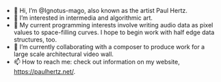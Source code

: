 - 👋 Hi, I’m @Ignotus-mago, also known as the artist Paul Hertz.
- 👀 I’m interested in intermedia and algorithmic art.
- 🌱 My current programming interests involve writing audio data as pixel values to space-filling curves. I hope to begin work with half edge data structures, too. 
- 💞️ I’m currently collaborating with a composer to produce work for a large scale architectural video wall.
- 📫 How to reach me: check out information on my website, https://paulhertz.net/.

<!---
Ignotus-mago/Ignotus-mago is a ✨ special ✨ repository because its `README.md` (this file) appears on your GitHub profile.
You can click the Preview link to take a look at your changes.
--->
